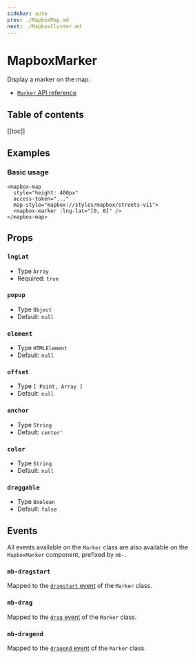 ```yaml
---
sidebar: auto
prev: ./MapboxMap.md
next: ./MapboxCluster.md
---
```


# MapboxMarker

Display a marker on the map.

- [`Marker` API reference](https://docs.mapbox.com/mapbox-gl-js/api/#marker)


<h2>Table of contents</h2>

[[toc]]

## Examples

### Basic usage

<client-only>
<mapbox-map
  style="margin-top: 1em; height: 400px;"
  access-token="pk.eyJ1IjoiYWdlbmNlc3R1ZGlvbWV0YSIsImEiOiJjanV3ZG5naGQwYWRpM3pxcnBmMnF1azA1In0.e1g9a95jAbc7ZtIibBOOVg"
  map-style="mapbox://styles/mapbox/streets-v11">
  <mapbox-marker :lng-lat="[0, 0]" />
</mapbox-map>
</client-only>

```vue{5}
<mapbox-map
  style="height: 400px"
  access-token="..."
  map-style="mapbox://styles/mapbox/streets-v11">
  <mapbox-marker :lng-lat="[0, 0]" />
</mapbox-map>
```

## Props

### `lngLat`

- Type `Array`
- Required: `true`

### `popup`

- Type `Object`
- Default: `null`

### `element`

- Type `HTMLElement`
- Default: `null`

### `offset`

- Type `[ Point, Array ]`
- Default: `null`

### `anchor`

- Type `String`
- Default: `center'`

### `color`

- Type `String`
- Default: `null`

### `draggable`

- Type `Boolean`
- Default: `false`

## Events

All events available on the `Marker` class are also available on the `MapboxMarker` component, prefixed by `mb-`.

### `mb-dragstart`

Mapped to the [`dragstart` event](https://docs.mapbox.com/mapbox-gl-js/api/#marker.event:dragstart) of the `Marker` class.

### `mb-drag`

Mapped to the [`drag` event](https://docs.mapbox.com/mapbox-gl-js/api/#marker.event:drag) of the `Marker` class.

### `mb-dragend`

Mapped to the [`dragend` event](https://docs.mapbox.com/mapbox-gl-js/api/#marker.event:dragend) of the `Marker` class.
